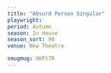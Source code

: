 ```yaml
---
title: "Absurd Person Singular"
playwright:
period: Autumn
season: In House
season_sort: 90
venue: New Theatre

smugmug: XKFt7R
---
```

